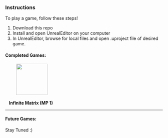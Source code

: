 ### Instructions
To play a game, follow these steps!

1. Download this repo
2. Install and open UnrealEditor on your computer
3. In UnrealEditor, browse for local files and open .uproject file of desired game. 


#### Completed Games:
&nbsp;&nbsp;&nbsp;&nbsp;&nbsp;&nbsp;&nbsp;&nbsp;&nbsp;<img src="https://github.com/su-esther/gamdev/assets/89177504/ba139cf1-afbb-46fd-9288-fd328d7ef28e" width="100" height="100">

&nbsp;&nbsp; **Infinite Matrix (MP 1)**

----
#### Future Games:
Stay Tuned :)
